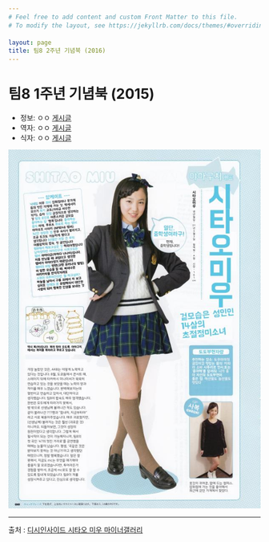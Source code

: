 ```yaml
---
# Feel free to add content and custom Front Matter to this file.
# To modify the layout, see https://jekyllrb.com/docs/themes/#overriding-theme-defaults

layout: page
title: 팀8 2주년 기념북 (2016)
---
```


# 팀8 1주년 기념북 (2015)

* 정보: ㅇㅇ [게시글](http://gall.dcinside.com/mgallery/board/view/?id=shitaomiu&no=7117)
* 역자: ㅇㅇ [게시글](http://gall.dcinside.com/mgallery/board/view/?id=shitaomiu&no=7177)
* 식자: ㅇㅇ [게시글](http://gall.dcinside.com/mgallery/board/view/?id=shitaomiu&no=7810)

![팀8 1주년 기념북](/assets/images/magazine_0002.jpg)

---

출처 : [디시인사이드 시타오 미우 마이너갤러리](http://shitaomiu.com)

